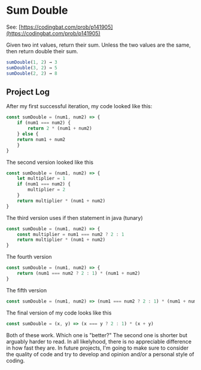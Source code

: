 # Sum Double

See: [https://codingbat.com/prob/p141905](https://codingbat.com/prob/p141905)

Given two int values, return their sum. Unless the two values are the same, then return double their sum.

```js
sumDouble(1, 2) → 3
sumDouble(3, 2) → 5
sumDouble(2, 2) → 8
```

## Project Log

After my first successful iteration, my code looked like this:
```js
const sumDouble = (num1, num2) => {
    if (num1 === num2) {
        return 2 * (num1 + num2)
    } else {
    return num1 + num2
    }
}
```

The second version looked like this
```js
const sumDouble = (num1, num2) => {
    let multiplier = 1
    if (num1 === num2) {
        multiplier = 2
    }
    return multiplier * (num1 + num2)
}
 ```

The third version uses if then statement in java (tunary)
```js
const sumDouble = (num1, num2) => {
    const multiplier = num1 === num2 ? 2 : 1
    return multiplier * (num1 + num2)
}
```
The fourth version
```js 
const sumDouble = (num1, num2) => {
    return (num1 === num2 ? 2 : 1) * (num1 + num2)
}
```

The fifth version
```js
const sumDouble = (num1, num2) => (num1 === num2 ? 2 : 1) * (num1 + num2)
```

The final version of my code looks like this
```js
const sumDouble = (x, y) => (x === y ? 2 : 1) * (x + y)
```

Both of these work. Which one is "better?" The second one is shorter but arguably harder to read. In all likelyhood, there is no appreciable difference in how fast they are. In future projects, I'm going to make sure to consider the quality of code and try to develop and opinion and/or a personal style of coding.
